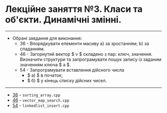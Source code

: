 # Лекційне заняття №3. Класи та об'єкти. Динамічні змінні.

---

 * Обрані завдання для виконання:
   * 36 - Впорядкувати елементи масиву a) за зростанням; b) за спаданням.
   * 46 - Загорнутий вектор $ v $ складено з пар: ключ, значення. Визначити структури та запрограмувати пошук запису із заданим значенням ключа $ a $.
   * 54 - Запрограмувати вставлення дійсного числа 
     * $ a) $ в початок; 
     * $ б) $ у кінець
     списку дійсних чисел.

---

- [36](https://github.com/yourhostel/cpp_course/blob/main/III_course/2025-09-11-topic-3/sorting_array.cpp) - `sorting_array.cpp`
- [46](https://github.com/yourhostel/cpp_course/blob/main/III_course/2025-09-11-topic-3/vector_map_search.cpp) - `vector_map_search.cpp`
- [54](https://github.com/yourhostel/cpp_course/blob/main/III_course/2025-09-11-topic-3/linkedlist_insert.cpp) - `linkedlist_insert.cpp`